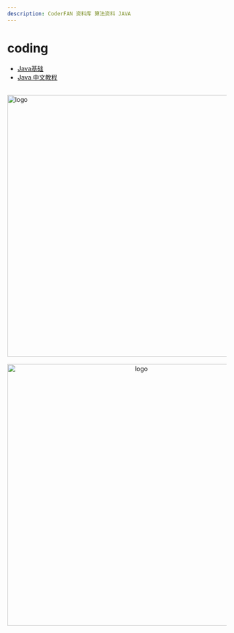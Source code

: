 ```yaml
---
description: CoderFAN 资料库 算法资料 JAVA
---
```


# coding

-   [Java基础](java_base/README.md)
-   [Java 中文教程](java/README.md)

<br />
<img  src='/img/bjkb.PNG' width="600" alt="logo">
<br />
<br />
<div align="center">

<img  src='/img/01.jpeg' width="600" alt="logo" />
</div>
<br />
<br />
